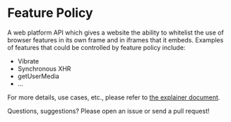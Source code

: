 # Feature Policy

A web platform API which gives a website the ability to whitelist the use of browser features in its own frame and in iframes that it embeds. Examples of features that could be controlled by feature policy include:

- Vibrate
- Synchronous XHR
- getUserMedia
- ...

For more details, use cases, etc., please refer to [the explainer document](https://docs.google.com/document/d/1k0Ua-ZWlM_PsFCFdLMa8kaVTo32PeNZ4G7FFHqpFx4E/edit).

Questions, suggestions? Please open an issue or send a pull request!

